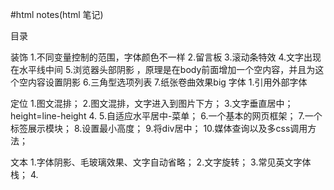 #html notes(html 笔记)

目录

装饰
	1.不同变量控制的范围，字体颜色不一样
	2.留言板
	3.滚动条特效
	4.文字出现在水平线中间
	5.浏览器头部阴影 ，原理是在body前面增加一个空内容，并且为这个空内容设置阴影
	6.三角型选项列表
	7.纸张卷曲效果big
字体
	1.引用外部字体

定位
	1.图文混排；
	2.图文混排，文字进入到图片下方；
	3.文字垂直居中；height=line-height
	4.
	5.自适应水平居中-菜单；
	6.一个基本的网页框架；
	7.一个标签展示模块；
	8.设置最小高度；
	9.将div居中；
	10.媒体查询以及多css调用方法；

文本
	1.字体阴影、毛玻璃效果、文字自动省略；
	2.文字旋转；
	3.常见英文字体栈；
	4.


























